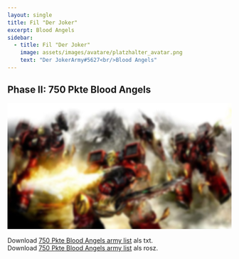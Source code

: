 ```yaml
---
layout: single
title: Fil "Der Joker"
excerpt: Blood Angels
sidebar: 
  - title: Fil "Der Joker"
    image: assets/images/avatare/platzhalter_avatar.png
    text: "Der JokerArmy#5627<br/>Blood Angels"
---
```

## Phase II: 750 Pkte Blood Angels

![500 Pkte](/assets/images/750/750_derjoker_1.jpg)

Download <a href="/assets/armylists/750/750_derjoker.txt" download>750 Pkte Blood Angels army list</a> als txt.  
Download <a href="/assets/armylists/750/750_derjoker.rosz" download>750 Pkte Blood Angels army list</a> als rosz.